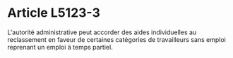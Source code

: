 # Article L5123-3

L'autorité administrative peut accorder des aides individuelles au reclassement en faveur de certaines catégories de travailleurs sans emploi reprenant un emploi à temps partiel.